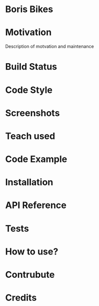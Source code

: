# Boris Bikes

# Motivation
Description of motvation and maintenance

# Build Status

# Code Style

# Screenshots

# Teach used

# Code Example

# Installation

# API Reference

# Tests

# How to use?

# Contrubute

# Credits